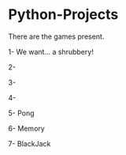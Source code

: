 # Python-Projects

There are the games present.

1- We want... a shrubbery!

2-

3-

4-

5- Pong

6- Memory

7- BlackJack
